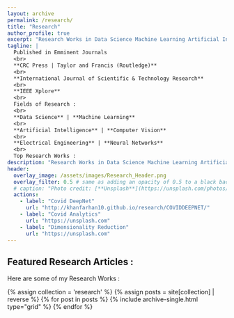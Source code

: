 ```yaml
---
layout: archive
permalink: /research/
title: "Research"
author_profile: true
excerpt: "Research Works in Data Science Machine Learning Artificial Intelligence"
tagline: |
  Published in Emminent Journals
  <br>
  **CRC Press | Taylor and Francis (Routledge)**
  <br>
  **International Journal of Scientific & Technology Research**
  <br>
  **IEEE Xplore**
  <br>
  Fields of Research :
  <br>
  **Data Science** | **Machine Learning** 
  <br>
  **Artificial Intelligence** | **Computer Vision** 
  <br>
  **Electrical Engineering** | **Neural Networks** 
  <br>
  Top Research Works : 
description: "Research Works in Data Science Machine Learning Artificial Intelligence"
header:
  overlay_image: /assets/images/Research_Header.png
  overlay_filter: 0.5 # same as adding an opacity of 0.5 to a black background
  # caption: "Photo credit: [**Unsplash**](https://unsplash.com/photos/JWiMShWiF14)"
  actions:
    - label: "Covid DeepNet"
      url: "http://khanfarhan10.github.io/research/COVIDDEEPNET/"
    - label: "Covid Analytics"
      url: "https://unsplash.com"
    - label: "Dimensionality Reduction"
      url: "https://unsplash.com"
---
```

<!--Welcome to my research page!-->
## Featured Research Articles :
Here are some of my Research Works :
<div class="grid__wrapper">
  {% assign collection = 'research' %}
  {% assign posts = site[collection] | reverse %}
  {% for post in posts %}
    {% include archive-single.html type="grid" %}
  {% endfor %}
</div>
